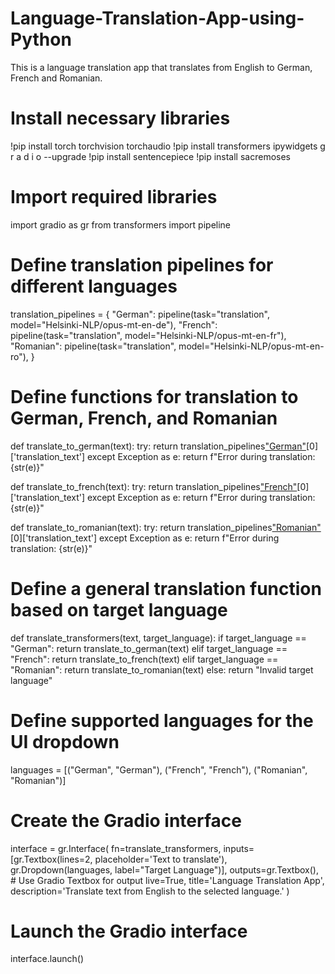 # Language-Translation-App-using-Python

This is a language translation app that translates from English to German, French and Romanian.

# Install necessary libraries
!pip install torch torchvision torchaudio
!pip install transformers ipywidgets g r a d i o --upgrade
!pip install sentencepiece
!pip install sacremoses

# Import required libraries
import gradio as gr
from transformers import pipeline

# Define translation pipelines for different languages
translation_pipelines = {
    "German": pipeline(task="translation", model="Helsinki-NLP/opus-mt-en-de"),
    "French": pipeline(task="translation", model="Helsinki-NLP/opus-mt-en-fr"),
    "Romanian": pipeline(task="translation", model="Helsinki-NLP/opus-mt-en-ro"),
}

# Define functions for translation to German, French, and Romanian
def translate_to_german(text):
    try:
        return translation_pipelines["German"](text)[0]['translation_text']
    except Exception as e:
        return f"Error during translation: {str(e)}"

def translate_to_french(text):
    try:
        return translation_pipelines["French"](text)[0]['translation_text']
    except Exception as e:
        return f"Error during translation: {str(e)}"

def translate_to_romanian(text):
    try:
        return translation_pipelines["Romanian"](text)[0]['translation_text']
    except Exception as e:
        return f"Error during translation: {str(e)}"

# Define a general translation function based on target language
def translate_transformers(text, target_language):
    if target_language == "German":
        return translate_to_german(text)
    elif target_language == "French":
        return translate_to_french(text)
    elif target_language == "Romanian":
        return translate_to_romanian(text)
    else:
        return "Invalid target language"

# Define supported languages for the UI dropdown
languages = [("German", "German"), ("French", "French"), ("Romanian", "Romanian")]

# Create the Gradio interface
interface = gr.Interface(
    fn=translate_transformers,
    inputs=[gr.Textbox(lines=2, placeholder='Text to translate'), gr.Dropdown(languages, label="Target Language")],
    outputs=gr.Textbox(),  # Use Gradio Textbox for output
    live=True,
    title='Language Translation App',
    description='Translate text from English to the selected language.'
)

# Launch the Gradio interface
interface.launch()
